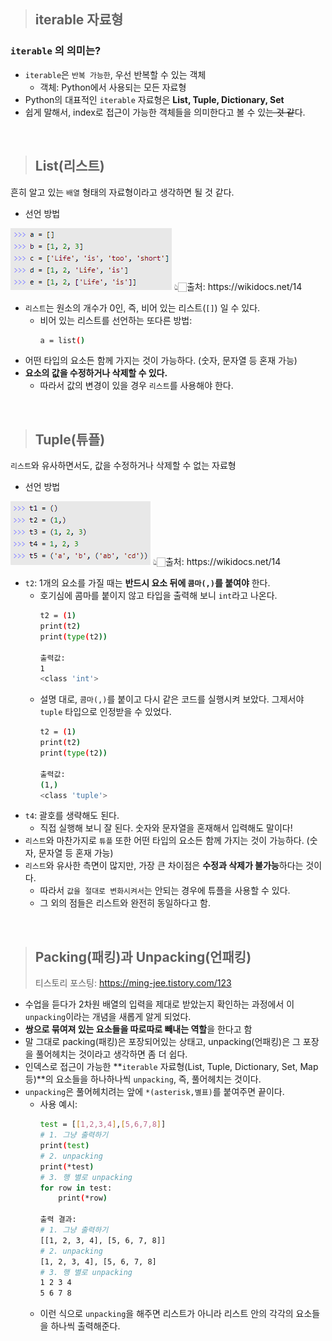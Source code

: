 > ## iterable 자료형
### **`iterable`** 의 의미는?
- `iterable`은 `반복 가능한`, 우선 반복할 수 있는 객체
  - 객체: Python에서 사용되는 모든 자료형
- Python의 대표적인 `iterable` 자료형은 **List, Tuple, Dictionary, Set**
- 쉽게 말해서, index로 접근이 가능한 객체들을 의미한다고 볼 수 있~~는 것 같~~다.

<br>

> ## List(리스트)
흔히 알고 있는 `배열` 형태의 자료형이라고 생각하면 될 것 같다.
- 선언 방법
<img src="./../img/Languages/Python3/자료형-List(리스트).PNG">
👆🏻출처: https://wikidocs.net/14
<br>

- `리스트`는 원소의 개수가 0인, 즉, 비어 있는 리스트(`[]`) 일 수 있다.
  - 비어 있는 리스트를 선언하는 또다른 방법:
    ```bash
    a = list()
    ```
- 어떤 타입의 요소든 함께 가지는 것이 가능하다. (숫자, 문자열 등 혼재 가능)
- **요소의 값을 수정하거나 삭제할 수 있다.**
  - 따라서 값의 변경이 있을 경우 `리스트`를 사용해야 한다.

<br>

> ## Tuple(튜플)
`리스트`와 유사하면서도, 값을 수정하거나 삭제할 수 없는 자료형
- 선언 방법
<img src="./../img/Languages/Python3/자료형-Tuple(튜플).PNG">
👆🏻출처: https://wikidocs.net/14
<br>

- `t2`: 1개의 요소를 가질 때는 **반드시 요소 뒤에 `콤마(,)`를 붙여야** 한다.
  - 호기심에 콤마를 붙이지 않고 타입을 출력해 보니 `int`라고 나온다.
    ```bash
    t2 = (1)
    print(t2)
    print(type(t2))

    출력값:
    1
    <class 'int'>
    ```
  - 설명 대로, `콤마(,)`를 붙이고 다시 같은 코드를 실행시켜 보았다. 그제서야 `tuple` 타입으로 인정받을 수 있었다.
    ```bash
    t2 = (1)
    print(t2)
    print(type(t2))

    출력값:
    (1,)
    <class 'tuple'>
    ```
- `t4`: 괄호를 생략해도 된다.
  - 직접 실행해 보니 잘 된다. 숫자와 문자열을 혼재해서 입력해도 말이다!
- `리스트`와 마찬가지로 `튜플` 또한 어떤 타입의 요소든 함께 가지는 것이 가능하다. (숫자, 문자열 등 혼재 가능)
- `리스트`와 유사한 측면이 많지만, 가장 큰 차이점은 **수정과 삭제가 불가능**하다는 것이다.
  - 따라서 `값을 절대로 변화시켜서`는 안되는 경우에 튜플을 사용할 수 있다.
  - 그 외의 점들은 리스트와 완전히 동일하다고 함.

<br>

> ## Packing(패킹)과 Unpacking(언패킹)
> 티스토리 포스팅: https://ming-jee.tistory.com/123
- 수업을 듣다가 2차원 배열의 입력을 제대로 받았는지 확인하는 과정에서 이 `unpacking`이라는 개념을 새롭게 알게 되었다.
- **쌍으로 묶여져 있는 요소들을 따로따로 빼내는 역할**을 한다고 함
- 말 그대로 packing(패킹)은 포장되어있는 상태고, unpacking(언패킹)은 그 포장을 풀어헤치는 것이라고 생각하면 좀 더 쉽다.
- 인덱스로 접근이 가능한 **`iterable` 자료형(List, Tuple, Dictionary, Set, Map 등)**의 요소들을 하나하나씩 `unpacking`, 즉, 풀어헤치는 것이다.
- `unpacking`은 풀어헤치려는 앞에 `*(asterisk,별표)`를 붙여주면 끝이다.
  - 사용 예시:
    ```bash
    test = [[1,2,3,4],[5,6,7,8]]
    # 1. 그냥 출력하기
    print(test)
    # 2. unpacking
    print(*test)
    # 3. 행 별로 unpacking
    for row in test:
        print(*row)
    
    출력 결과:
    # 1. 그냥 출력하기
    [[1, 2, 3, 4], [5, 6, 7, 8]]
    # 2. unpacking
    [1, 2, 3, 4], [5, 6, 7, 8]
    # 3. 행 별로 unpacking
    1 2 3 4
    5 6 7 8
    ```
  - 이런 식으로 `unpacking`을 해주면 리스트가 아니라 리스트 안의 각각의 요소들을 하나씩 출력해준다.
